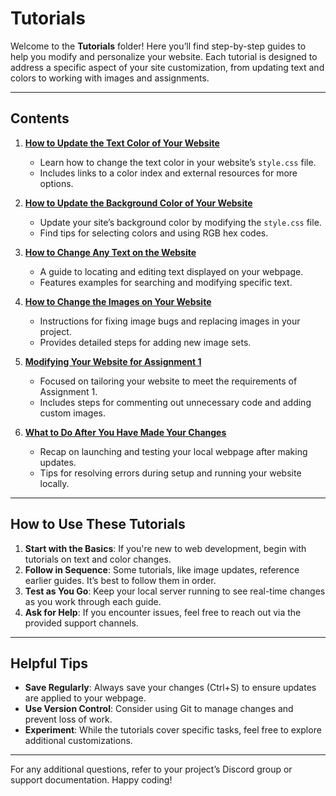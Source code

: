 # Tutorials

Welcome to the **Tutorials** folder! Here you’ll find step-by-step guides to help you modify and personalize your website. Each tutorial is designed to address a specific aspect of your site customization, from updating text and colors to working with images and assignments.

---

## **Contents**

1. **[How to Update the Text Color of Your Website](How-to-Update-the-Text-Color-of-Your-Website.pdf)**
   - Learn how to change the text color in your website’s `style.css` file.
   - Includes links to a color index and external resources for more options.

2. **[How to Update the Background Color of Your Website](How-to-Update-the-Background-Color-of-Your-Website.pdf)**
   - Update your site’s background color by modifying the `style.css` file.
   - Find tips for selecting colors and using RGB hex codes.

3. **[How to Change Any Text on the Website](How-to-Change-Any-Text-on-the-Website.pdf)**
   - A guide to locating and editing text displayed on your webpage.
   - Features examples for searching and modifying specific text.

4. **[How to Change the Images on Your Website](How-to-Change-the-Images-on-Your-Website.pdf)**
   - Instructions for fixing image bugs and replacing images in your project.
   - Provides detailed steps for adding new image sets.

5. **[Modifying Your Website for Assignment 1](Modifying-Your-Website-for-Assignment-1.pdf)**
   - Focused on tailoring your website to meet the requirements of Assignment 1.
   - Includes steps for commenting out unnecessary code and adding custom images.

6. **[What to Do After You Have Made Your Changes](What-to-Do-After-You-Have-Made-Your-Changes.pdf)**
   - Recap on launching and testing your local webpage after making updates.
   - Tips for resolving errors during setup and running your website locally.

---

## **How to Use These Tutorials**

1. **Start with the Basics**: If you're new to web development, begin with tutorials on text and color changes.
2. **Follow in Sequence**: Some tutorials, like image updates, reference earlier guides. It’s best to follow them in order.
3. **Test as You Go**: Keep your local server running to see real-time changes as you work through each guide.
4. **Ask for Help**: If you encounter issues, feel free to reach out via the provided support channels.

---

## **Helpful Tips**

- **Save Regularly**: Always save your changes (Ctrl+S) to ensure updates are applied to your webpage.
- **Use Version Control**: Consider using Git to manage changes and prevent loss of work.
- **Experiment**: While the tutorials cover specific tasks, feel free to explore additional customizations.

---

For any additional questions, refer to your project’s Discord group or support documentation. Happy coding!

